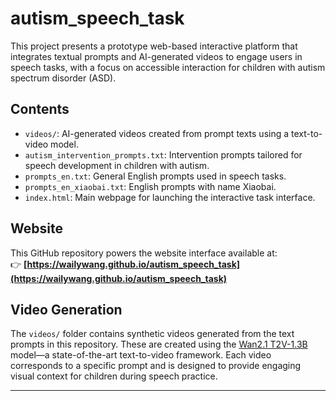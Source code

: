 # autism_speech_task

This project presents a prototype web-based interactive platform that integrates textual prompts and AI-generated videos to engage users in speech tasks, with a focus on accessible interaction for children with autism spectrum disorder (ASD).

## Contents

- `videos/`: AI-generated videos created from prompt texts using a text-to-video model.
- `autism_intervention_prompts.txt`: Intervention prompts tailored for speech development in children with autism.
- `prompts_en.txt`: General English prompts used in speech tasks.
- `prompts_en_xiaobai.txt`: English prompts with name Xiaobai.
- `index.html`: Main webpage for launching the interactive task interface.

## Website

This GitHub repository powers the website interface available at:  
👉 **[https://wailywang.github.io/autism_speech_task](https://wailywang.github.io/autism_speech_task)**

## Video Generation

The `videos/` folder contains synthetic videos generated from the text prompts in this repository. These are created using the [Wan2.1 T2V-1.3B](https://github.com/Wan-Video/Wan2.1) model—a state-of-the-art text-to-video framework. Each video corresponds to a specific prompt and is designed to provide engaging visual context for children during speech practice.

---

